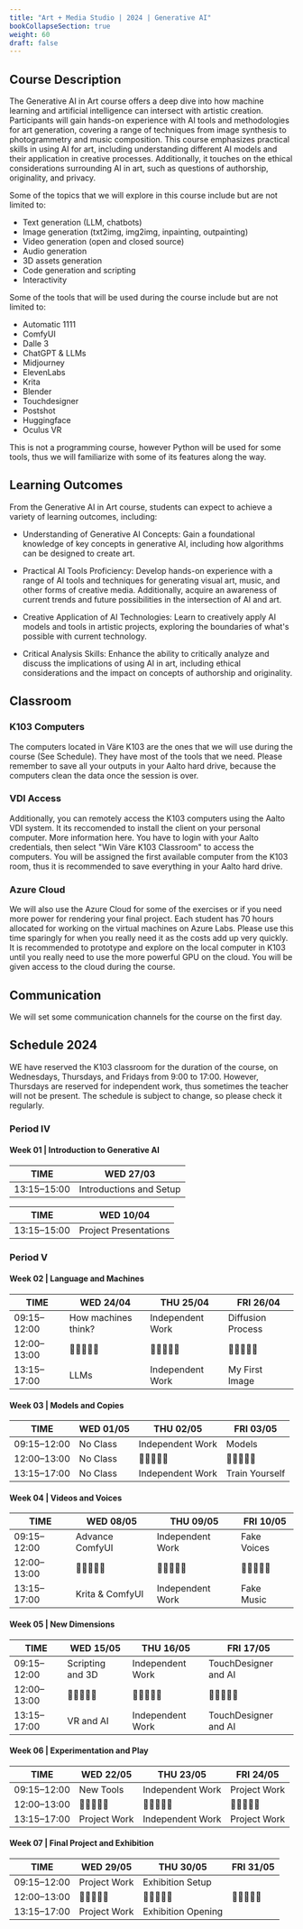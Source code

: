 ```yaml
---
title: "Art + Media Studio | 2024 | Generative AI"
bookCollapseSection: true
weight: 60
draft: false
---
```


## Course Description

The Generative AI in Art course offers a deep dive into how machine learning and artificial intelligence can intersect with artistic creation. Participants will gain hands-on experience with AI tools and methodologies for art generation, covering a range of techniques from image synthesis to photogrammetry and music composition. This course emphasizes practical skills in using AI for art, including understanding different AI models and their application in creative processes. Additionally, it touches on the ethical considerations surrounding AI in art, such as questions of authorship, originality, and privacy.

Some of the topics that we will explore in this course include but are not limited to:

- Text generation (LLM, chatbots)
- Image generation (txt2img, img2img, inpainting, outpainting)
- Video generation (open and closed source)
- Audio generation
- 3D assets generation
- Code generation and scripting
- Interactivity

Some of the tools that will be used during the course include but are not limited to:

- Automatic 1111
- ComfyUI
- Dalle 3
- ChatGPT & LLMs
- Midjourney
- ElevenLabs
- Krita
- Blender
- Touchdesigner
- Postshot
- Huggingface
- Oculus VR

This is not a programming course, however Python will be used for some tools, thus we will familiarize with some of its features along the way.

## Learning Outcomes

From the Generative AI in Art course, students can expect to achieve a variety of learning outcomes, including:

- Understanding of Generative AI Concepts: Gain a foundational knowledge of key concepts in generative AI, including how algorithms can be designed to create art.

- Practical AI Tools Proficiency: Develop hands-on experience with a range of AI tools and techniques for generating visual art, music, and other forms of creative media. Additionally, acquire an awareness of current trends and future possibilities in the intersection of AI and art.

- Creative Application of AI Technologies: Learn to creatively apply AI models and tools in artistic projects, exploring the boundaries of what's possible with current technology.

- Critical Analysis Skills: Enhance the ability to critically analyze and discuss the implications of using AI in art, including ethical considerations and the impact on concepts of authorship and originality.

## Classroom

### K103 Computers

The computers located in Väre K103 are the ones that we will use during the course (See Schedule). They have most of the tools that we need. Please remember to save all your outputs in your Aalto hard drive, because the computers clean the data once the session is over.

### VDI Access

Additionally, you can remotely access the K103 computers using the Aalto VDI system. It its reccomended to install the client on your personal computer. More information here. You have to login with your Aalto credentials, then select "Win Väre K103 Classroom" to access the computers. You will be assigned the first available computer from the K103 room, thus it is recommended to save everything in your Aalto hard drive.

### Azure Cloud

We will also use the Azure Cloud for some of the exercises or if you need more power for rendering your final project. Each student has 70 hours allocated for working on the virtual machines on Azure Labs. Please use this time sparingly for when you really need it as the costs add up very quickly. It is recommended to prototype and explore on the local computer in K103 until you really need to use the more powerful GPU on the cloud. You will be given access to the cloud during the course.

## Communication

We will set some communication channels for the course on the first day.

## Schedule 2024

WE have reserved the K103 classroom for the duration of the course, on Wednesdays, Thursdays, and Fridays from 9:00 to 17:00. However, Thursdays are reserved for independent work, thus sometimes the teacher will not be present. The schedule is subject to change, so please check it regularly.

### Period IV

#### Week 01 | Introduction to Generative AI

<div class="calendar">

| TIME        | WED 27/03               |
| ----------- | ----------------------- |
| 13:15–15:00 | Introductions and Setup |

</div>

<div class="calendar">

| TIME        | WED 10/04             |
| ----------- | --------------------- |
| 13:15–15:00 | Project Presentations |

</div>

### Period V

#### Week 02 | Language and Machines

<div class="calendar">

| TIME        | WED 24/04           | THU 25/04        | FRI 26/04         |
| ----------- | ------------------- | ---------------- | ----------------- |
| 09:15–12:00 | How machines think? | Independent Work | Diffusion Process |
| 12:00–13:00 | 🥗🍜🍱🍝🍕          | 🥗🍜🍱🍝🍕       | 🥗🍜🍱🍝🍕        |
| 13:15–17:00 | LLMs                | Independent Work | My First Image    |

</div>

#### Week 03 | Models and Copies

<div class="calendar">

| TIME        | WED 01/05 | THU 02/05        | FRI 03/05      |
| ----------- | --------- | ---------------- | -------------- |
| 09:15–12:00 | No Class  | Independent Work | Models         |
| 12:00–13:00 | No Class  | 🥗🍜🍱🍝🍕       | 🥗🍜🍱🍝🍕     |
| 13:15–17:00 | No Class  | Independent Work | Train Yourself |

</div>

#### Week 04 | Videos and Voices

<div class="calendar">

| TIME        | WED 08/05       | THU 09/05        | FRI 10/05   |
| ----------- | --------------- | ---------------- | ----------- |
| 09:15–12:00 | Advance ComfyUI | Independent Work | Fake Voices |
| 12:00–13:00 | 🥗🍜🍱🍝🍕      | 🥗🍜🍱🍝🍕       | 🥗🍜🍱🍝🍕  |
| 13:15–17:00 | Krita & ComfyUI | Independent Work | Fake Music  |

</div>

#### Week 05 | New Dimensions

<div class="calendar">

| TIME        | WED 15/05        | THU 16/05        | FRI 17/05            |
| ----------- | ---------------- | ---------------- | -------------------- |
| 09:15–12:00 | Scripting and 3D | Independent Work | TouchDesigner and AI |
| 12:00–13:00 | 🥗🍜🍱🍝🍕       | 🥗🍜🍱🍝🍕       | 🥗🍜🍱🍝🍕           |
| 13:15–17:00 | VR and AI        | Independent Work | TouchDesigner and AI |

</div>

#### Week 06 | Experimentation and Play

<div class="calendar">

| TIME        | WED 22/05    | THU 23/05        | FRI 24/05    |
| ----------- | ------------ | ---------------- | ------------ |
| 09:15–12:00 | New Tools    | Independent Work | Project Work |
| 12:00–13:00 | 🥗🍜🍱🍝🍕   | 🥗🍜🍱🍝🍕       | 🥗🍜🍱🍝🍕   |
| 13:15–17:00 | Project Work | Independent Work | Project Work |

</div>

#### Week 07 | Final Project and Exhibition

<div class="calendar">

| TIME        | WED 29/05    | THU 30/05          | FRI 31/05  |
| ----------- | ------------ | ------------------ | ---------- |
| 09:15–12:00 | Project Work | Exhibition Setup   |            |
| 12:00–13:00 | 🥗🍜🍱🍝🍕   | 🥗🍜🍱🍝🍕         | 🥗🍜🍱🍝🍕 |
| 13:15–17:00 | Project Work | Exhibition Opening |            |

</div>

